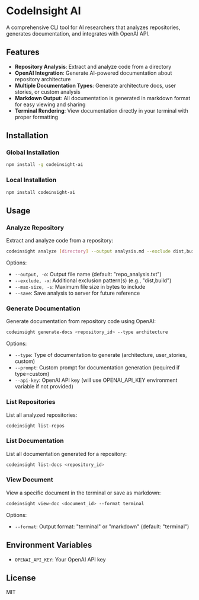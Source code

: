 # CodeInsight AI

A comprehensive CLI tool for AI researchers that analyzes repositories, generates documentation, and integrates with OpenAI API.

## Features

- **Repository Analysis**: Extract and analyze code from a directory
- **OpenAI Integration**: Generate AI-powered documentation about repository architecture
- **Multiple Documentation Types**: Generate architecture docs, user stories, or custom analysis
- **Markdown Output**: All documentation is generated in markdown format for easy viewing and sharing
- **Terminal Rendering**: View documentation directly in your terminal with proper formatting

## Installation

### Global Installation

```bash
npm install -g codeinsight-ai
```

### Local Installation

```bash
npm install codeinsight-ai
```

## Usage

### Analyze Repository

Extract and analyze code from a repository:

```bash
codeinsight analyze [directory] --output analysis.md --exclude dist,build
```

Options:
- `--output, -o`: Output file name (default: "repo_analysis.txt")
- `--exclude, -x`: Additional exclusion pattern(s) (e.g., "dist,build")
- `--max-size, -s`: Maximum file size in bytes to include
- `--save`: Save analysis to server for future reference

### Generate Documentation

Generate documentation from repository code using OpenAI:

```bash
codeinsight generate-docs <repository_id> --type architecture
```

Options:
- `--type`: Type of documentation to generate (architecture, user_stories, custom)
- `--prompt`: Custom prompt for documentation generation (required if type=custom)
- `--api-key`: OpenAI API key (will use OPENAI_API_KEY environment variable if not provided)

### List Repositories

List all analyzed repositories:

```bash
codeinsight list-repos
```

### List Documentation

List all documentation generated for a repository:

```bash
codeinsight list-docs <repository_id>
```

### View Document

View a specific document in the terminal or save as markdown:

```bash
codeinsight view-doc <document_id> --format terminal
```

Options:
- `--format`: Output format: "terminal" or "markdown" (default: "terminal")

## Environment Variables

- `OPENAI_API_KEY`: Your OpenAI API key

## License

MIT